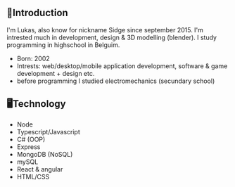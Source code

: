 
## 👋Introduction

I'm Lukas, also know for nickname Sidge since september 2015.
I'm intrested much in development, design & 3D modelling (blender).
I study programming in highschool in Belguim.

- Born: 2002
- Intrests: web/desktop/mobile application development, software & game development + design etc.
- before programming I studied electromechanics (secundary school)

## 🖥Technology

- Node
- Typescript/Javascript
- C# (OOP)
- Express
- MongoDB (NoSQL)
- mySQL
- React & angular
- HTML/CSS
